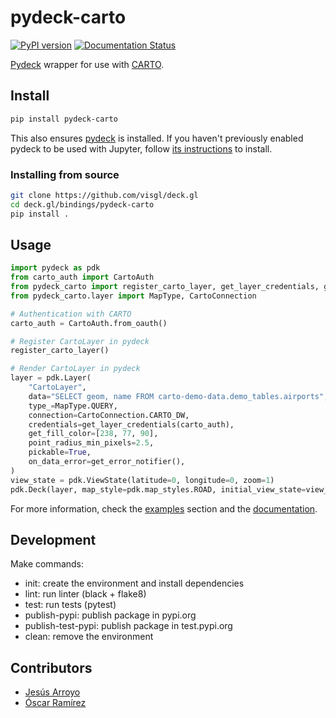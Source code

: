 # pydeck-carto

[![PyPI version](https://badge.fury.io/py/pydeck-carto.svg)](https://badge.fury.io/py/pydeck-carto)
[![Documentation Status](https://readthedocs.org/projects/pydeck-carto/badge/?version=latest)](https://pydeck-carto.readthedocs.io)

[Pydeck](https://pydeck.gl/) wrapper for use with [CARTO](carto.com).

## Install

```bash
pip install pydeck-carto
```

This also ensures [pydeck](https://pydeck.gl/) is installed. If you haven't previously enabled pydeck to be used with Jupyter, follow [its instructions](https://pydeck.gl/installation.html) to install.

### Installing from source

```bash
git clone https://github.com/visgl/deck.gl
cd deck.gl/bindings/pydeck-carto
pip install .
```

## Usage

```py
import pydeck as pdk
from carto_auth import CartoAuth
from pydeck_carto import register_carto_layer, get_layer_credentials, get_error_notifier
from pydeck_carto.layer import MapType, CartoConnection

# Authentication with CARTO
carto_auth = CartoAuth.from_oauth()

# Register CartoLayer in pydeck
register_carto_layer()

# Render CartoLayer in pydeck
layer = pdk.Layer(
    "CartoLayer",
    data="SELECT geom, name FROM carto-demo-data.demo_tables.airports",
    type_=MapType.QUERY,
    connection=CartoConnection.CARTO_DW,
    credentials=get_layer_credentials(carto_auth),
    get_fill_color=[238, 77, 90],
    point_radius_min_pixels=2.5,
    pickable=True,
    on_data_error=get_error_notifier(),
)
view_state = pdk.ViewState(latitude=0, longitude=0, zoom=1)
pdk.Deck(layer, map_style=pdk.map_styles.ROAD, initial_view_state=view_state)
```

For more information, check the [examples](./examples) section and the [documentation](https://pydeck-carto.readthedocs.io).

## Development

Make commands:

- init: create the environment and install dependencies
- lint: run linter (black + flake8)
- test: run tests (pytest)
- publish-pypi: publish package in pypi.org
- publish-test-pypi: publish package in test.pypi.org
- clean: remove the environment

## Contributors

- [Jesús Arroyo](https://github.com/jesus89)
- [Óscar Ramírez](https://github.com/tuxskar)
